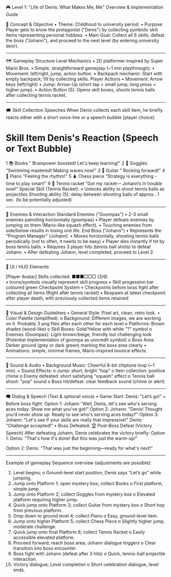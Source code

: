 🎮 Level 1: "Life of Denis: What Makes Me, Me" 
 Overview & Implementation Guide

🚩 Concept & Objective
•	Theme: Childhood to university period.
•	Purpose: Player gets to know the protagonist ("Denis") by collecting symbolic skill items representing personal hobbies.
•	Main Goal: Collect all 6 skills, defeat the boss ("Johann"), and proceed to the next level (by entering university door).
________________________________________
🗺️ Gameplay Structure
Level Mechanics
•	2D platformer inspired by Super Mario Bros.
•	Simple, straightforward gameplay (~1 min playthrough).
•	Movement: left/right, jump, action button.
•	Backpack mechanic: Start with empty backpack; fill by collecting skills.
Player Actions
•	Movement: Arrow keys (left/right)
•	Jump: Arrow-Up (short tap = small jump; long press = higher jump).
•	Action Button (S): Opens skill boxes, shoots tennis balls after collecting tennis racket.
________________________________________
🗯️ Skill Collection Speeches
When Denis collects each skill item, he briefly reacts either with a short voice-line or a speech bubble (player choice):
#	Skill Item	Denis's Reaction (Speech or Text Bubble)
1	📚 Books	" Brainpower boosted! Let's keep learning!"
2	🥽 Goggles	"Swimming mastered! Making waves now!"
3	🎸 Guitar	" Rocking forward!"
4	🎹 Piano	"Feeling the rhythm!"
5	♟️ Chess piece	"Strategy is everything - time to play smart!"
6	🎾 Tennis racket	"Got my racket— Johann’s in trouble now!"
Special Skill (Tennis Racket):
•	Unlocks ability to shoot tennis balls as projectiles
Shooting ability (S): delay between shooting balls of approx.. 1 sec. (to be potentially adjusted) 

________________________________________
👾 Enemies & Interaction
Standard Enemies ("Goompas")
•	2-3 small enemies patrolling horizontally (goompas) 
•	Player defeats enemies by jumping on them (Mario-like squash effect).
•	Touching enemies from side/below results in losing one life.
End Boss ("Johann")
•	Represents the "Program Manager" (Johann).
•	Moves horizontally, shooting tennis balls periodically (not to often, it needs to be easy)
•	Player dies instantly if hit by boss tennis balls.
•	Requires 3 player hits (tennis ball shots) to defeat Johann.
•	After defeating Johann, level completed, proceed to Level 2.
________________________________________
🎯 UI / HUD Elements

[Player Avatar]   Skills collected: ■■■□□□ (3/6)   
•	Icons/symbols visually represent skill progress
•	Skill progession bar coloured green 
Checkpoint System
•	Checkpoints before boss fight after collecting all items (Right after tennis racket)
•	Respawn at latest checkpoint after player death, with previously collected items retained
________________________________________
🎨 Visual & Design Guidelines
•	General Style: Pixel art, clean, retro look.
•	Color Palette (simplified):
o	Background: Different images, we are working on it. Probably  3 png files after each other for each level
o	Platforms: Brown shades (wood-like)
o	Skill Boxes: Gold/Yellow with white "?" symbol
o	Enemies (Goompas): Light-brown/beige, friendly but challenging look (Potential implementation of goompa as unicredit symbol)
o	Boss Area: Darker ground (grey or dark green) marking the boss area clearly
•	Animations: simple, minimal frames, Mario-inspired bounce effects.
________________________________________
🎵 Sound & Audio
•	Background Music: Cheerful 8-bit chiptune loop (~1 min).
•	Sound Effects:
o	Jump: short, bright "hop"
o	Item collection: positive chime
o	Enemy defeated: short satisfying "squash" effect
o	Tennis ball shoot: "pop" sound
o	Boss hit/defeat: clear feedback sound (chime or alert)
________________________________________
🗨️ Dialog & Speech (Text & optional voice)
•	Game Start:
Denis: "Let’s go!"
•	Before boss fight:
Option 1:
Johann "Well, Denis, let's see who's serving aces today. Show me what you've got!”
Option 2:
Johann: "Denis! Thought you’d never show up. Ready to see who's serving aces today?"
Option 3:
Johann: "Let's see if your skills are really that impressive!"
Denis: "Challenge accepted!"
•	Boss Defeated:
🏆 Post-Boss Defeat (Victory Speech)
After defeating Johann, Denis celebrates the victory briefly:
Option 1: 
Denis: "That's how it's done! But this was just the warm-up!” 

Option 2: 
Denis: "That was just the beginning—ready for what's next!"
________________________________________
Example of gameplay Sequence overview (adjustments are possible):
1.	Level begins; 
o	Ground-level start position, Denis says “Let’s go” while jumping,
2.	Jump onto Platform 1; open mystery box; collect Books
o	First platform, simple jump.
3.	Jump onto Platform 2; collect Goggles from mystery box
o	Elevated platform requiring higher jump.
4.	Quick jump onto Platform 3; collect Guitar from mystery box
o	Short hop from previous platform.
5.	Drop down to ground level 4; collect Piano
o	Easy, ground-level item.
6.	Jump onto higher Platform 5; collect Chess Piece
o	Slightly higher jump, moderate challenge.
7.	Quick jump onto final Platform 6; collect Tennis Racket
o	Easily accessible elevated platform.
8.	Proceed forward; reach boss area; Johann dialogue triggers
o	Clear transition into boss encounter.
9.	Boss fight with Johann (defeat after 3 hits)
o	Quick, tennis-ball projectile interaction.
10.	Victory dialogue; Level completion
o	Short celebration dialogue, level ends.


